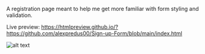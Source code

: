 A registration page meant to help me get more familiar with form styling and validation.

Live preview: https://htmlpreview.github.io/?https://github.com/alexpredus00/Sign-up-Form/blob/main/index.html

![alt text](http://url/to/img.png)
